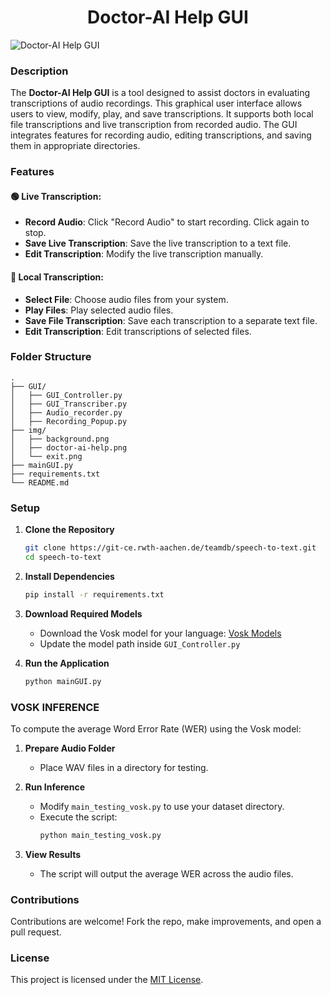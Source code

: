 <h1 align="center"> Doctor-AI Help GUI </h1>

![Doctor-AI Help GUI](img/doctor-ai-help.png)

### Description

The **Doctor-AI Help GUI** is a tool designed to assist doctors in evaluating transcriptions of audio recordings. This graphical user interface allows users to view, modify, play, and save transcriptions. It supports both local file transcriptions and live transcription from recorded audio. The GUI integrates features for recording audio, editing transcriptions, and saving them in appropriate directories.

### Features

#### 🟢 Live Transcription:
- **Record Audio**: Click "Record Audio" to start recording. Click again to stop.
- **Save Live Transcription**: Save the live transcription to a text file.
- **Edit Transcription**: Modify the live transcription manually.

#### 📁 Local Transcription:
- **Select File**: Choose audio files from your system.
- **Play Files**: Play selected audio files.
- **Save File Transcription**: Save each transcription to a separate text file.
- **Edit Transcription**: Edit transcriptions of selected files.

### Folder Structure

```
.
├── GUI/
│   ├── GUI_Controller.py      
│   ├── GUI_Transcriber.py         
│   ├── Audio_recorder.py        
│   ├── Recording_Popup.py      
├── img/                       
│   ├── background.png      
│   ├── doctor-ai-help.png    
│   └── exit.png             
├── mainGUI.py                    
├── requirements.txt       
└── README.md                
```

### Setup

1. **Clone the Repository**
    ```bash
    git clone https://git-ce.rwth-aachen.de/teamdb/speech-to-text.git
    cd speech-to-text
    ```

2. **Install Dependencies**
    ```bash
    pip install -r requirements.txt
    ```

3. **Download Required Models**
    - Download the Vosk model for your language: [Vosk Models](https://alphacephei.com/vosk/models)
    - Update the model path inside `GUI_Controller.py`

4. **Run the Application**
    ```bash
    python mainGUI.py
    ```

### VOSK INFERENCE

To compute the average Word Error Rate (WER) using the Vosk model:

1. **Prepare Audio Folder**
   - Place WAV files in a directory for testing.

2. **Run Inference**
   - Modify `main_testing_vosk.py` to use your dataset directory.
   - Execute the script:
     ```bash
     python main_testing_vosk.py
     ```

3. **View Results**
   - The script will output the average WER across the audio files.

### Contributions

Contributions are welcome! Fork the repo, make improvements, and open a pull request.

### License

This project is licensed under the [MIT License](LICENSE).

